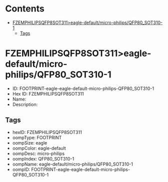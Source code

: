



Contents
========

* [FZEMPHILIPSQFP8SOT311>eagle-default/micro-philips/QFP80_SOT310-1](#fzemphilipsqfp8sot311eagle-defaultmicro-philipsqfp80_sot310-1)
	* [Tags](#tags)

# FZEMPHILIPSQFP8SOT311>eagle-default/micro-philips/QFP80_SOT310-1

- ID: FOOTPRINT-eagle-eagle-default-micro-philips-QFP80_SOT310-1
- Hex ID: FZEMPHILIPSQFP8SOT311
- Name: 
- Description: 

## Tags

- hexID: FZEMPHILIPSQFP8SOT311
- oompType: FOOTPRINT
- oompSize: eagle
- oompColor: eagle-default
- oompDesc: micro-philips
- oompIndex: QFP80_SOT310-1
- oompName: eagle-default/micro-philips/QFP80_SOT310-1
- oompID: FOOTPRINT-eagle-eagle-default-micro-philips-QFP80_SOT310-1
